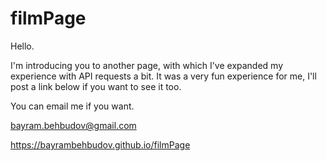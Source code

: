 # filmPage

Hello.

I'm introducing you to another page, with which I've expanded my experience with API requests a bit.
It was a very fun experience for me, I'll post a link below if you want to see it too. 

You can email me if you want.

bayram.behbudov@gmail.com

https://bayrambehbudov.github.io/filmPage
